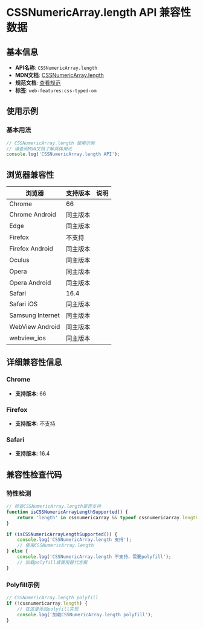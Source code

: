 # CSSNumericArray.length API 兼容性数据

## 基本信息

- **API名称**: `CSSNumericArray.length`
- **MDN文档**: [CSSNumericArray.length](https://developer.mozilla.org/docs/Web/API/CSSNumericArray/length)
- **规范文档**: [查看规范](https://drafts.css-houdini.org/css-typed-om/#dom-cssnumericarray-length)
- **标签**: `web-features:css-typed-om`

## 使用示例

### 基本用法

```javascript
// CSSNumericArray.length 使用示例
// 请查阅MDN文档了解具体用法
console.log('CSSNumericArray.length API');
```

## 浏览器兼容性

| 浏览器 | 支持版本 | 说明 |
|--------|----------|------|
| Chrome | 66 |  |
| Chrome Android | 同主版本 |  |
| Edge | 同主版本 |  |
| Firefox | 不支持 |  |
| Firefox Android | 同主版本 |  |
| Oculus | 同主版本 |  |
| Opera | 同主版本 |  |
| Opera Android | 同主版本 |  |
| Safari | 16.4 |  |
| Safari iOS | 同主版本 |  |
| Samsung Internet | 同主版本 |  |
| WebView Android | 同主版本 |  |
| webview_ios | 同主版本 |  |

## 详细兼容性信息

### Chrome

- **支持版本**: 66

### Firefox

- **支持版本**: 不支持

### Safari

- **支持版本**: 16.4

## 兼容性检查代码

### 特性检测

```javascript
// 检查CSSNumericArray.length是否支持
function isCSSNumericArrayLengthSupported() {
    return 'length' in cssnumericarray && typeof cssnumericarray.length === 'function';
}

if (isCSSNumericArrayLengthSupported()) {
    console.log('CSSNumericArray.length 支持');
    // 使用CSSNumericArray.length
} else {
    console.log('CSSNumericArray.length 不支持，需要polyfill');
    // 加载polyfill或使用替代方案
}
```

### Polyfill示例

```javascript
// CSSNumericArray.length polyfill
if (!cssnumericarray.length) {
    // 在这里添加polyfill实现
    console.log('加载CSSNumericArray.length polyfill');
}
```

